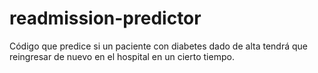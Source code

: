 # readmission-predictor
Código que predice si un paciente con diabetes dado de alta tendrá que reingresar de nuevo en el hospital en un cierto tiempo.
